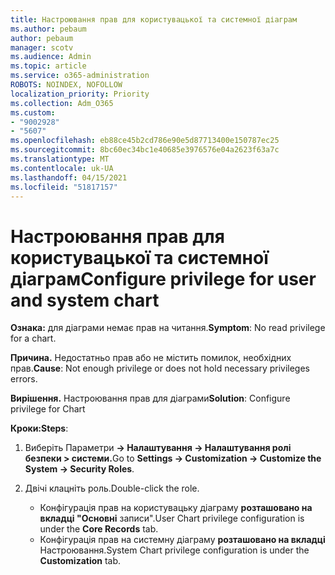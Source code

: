 ```yaml
---
title: Настроювання прав для користувацької та системної діаграм
ms.author: pebaum
author: pebaum
manager: scotv
ms.audience: Admin
ms.topic: article
ms.service: o365-administration
ROBOTS: NOINDEX, NOFOLLOW
localization_priority: Priority
ms.collection: Adm_O365
ms.custom:
- "9002928"
- "5607"
ms.openlocfilehash: eb88ce45b2cd786e90e5d87713400e150787ec25
ms.sourcegitcommit: 8bc60ec34bc1e40685e3976576e04a2623f63a7c
ms.translationtype: MT
ms.contentlocale: uk-UA
ms.lasthandoff: 04/15/2021
ms.locfileid: "51817157"
---
```

# <a name="configure-privilege-for-user-and-system-chart"></a><span data-ttu-id="076d9-102">Настроювання прав для користувацької та системної діаграм</span><span class="sxs-lookup"><span data-stu-id="076d9-102">Configure privilege for user and system chart</span></span>

<span data-ttu-id="076d9-103">**Ознака:** для діаграми немає прав на читання.</span><span class="sxs-lookup"><span data-stu-id="076d9-103">**Symptom**: No read privilege for a chart.</span></span>

<span data-ttu-id="076d9-104">**Причина.** Недостатньо прав або не містить помилок, необхідних прав.</span><span class="sxs-lookup"><span data-stu-id="076d9-104">**Cause**: Not enough privilege or does not hold necessary privileges errors.</span></span>

<span data-ttu-id="076d9-105">**Вирішення.** Настроювання прав для діаграми</span><span class="sxs-lookup"><span data-stu-id="076d9-105">**Solution**: Configure privilege for Chart</span></span>

<span data-ttu-id="076d9-106">**Кроки:**</span><span class="sxs-lookup"><span data-stu-id="076d9-106">**Steps**:</span></span>

1. <span data-ttu-id="076d9-107">Виберіть Параметри **-> Налаштування -> Налаштування ролі безпеки > системи.**</span><span class="sxs-lookup"><span data-stu-id="076d9-107">Go to **Settings -> Customization -> Customize the System -> Security Roles**.</span></span>

2. <span data-ttu-id="076d9-108">Двічі клацніть роль.</span><span class="sxs-lookup"><span data-stu-id="076d9-108">Double-click the role.</span></span>

    - <span data-ttu-id="076d9-109">Конфігурація прав на користувацьку діаграму **розташовано на вкладці "Основні** записи".</span><span class="sxs-lookup"><span data-stu-id="076d9-109">User Chart privilege configuration is under the **Core Records** tab.</span></span>
    - <span data-ttu-id="076d9-110">Конфігурація прав на системну діаграму **розташовано на вкладці** Настроювання.</span><span class="sxs-lookup"><span data-stu-id="076d9-110">System Chart privilege configuration is under the **Customization** tab.</span></span>
